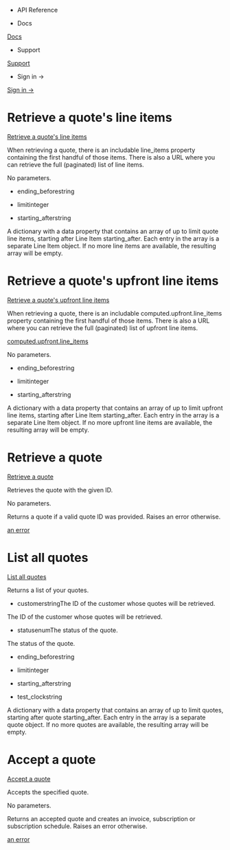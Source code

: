 - API Reference

- Docs

[Docs](/)

- Support

[Support](https://support.stripe.com)

- Sign in →

[Sign in →](https://dashboard.stripe.com/login)

# Retrieve a quote's line items

[Retrieve a quote's line items](/api/quotes/line_items/list)

When retrieving a quote, there is an includable line_items property containing the first handful of those items. There is also a URL where you can retrieve the full (paginated) list of line items.

No parameters.

- ending_beforestring

- limitinteger

- starting_afterstring

A dictionary with a data property that contains an array of up to limit quote line items, starting after Line Item starting_after. Each entry in the array is a separate Line Item object. If no more line items are available, the resulting array will be empty.

# Retrieve a quote's upfront line items

[Retrieve a quote's upfront line items](/api/quotes/line_items/upfront/list)

When retrieving a quote, there is an includable computed.upfront.line_items property containing the first handful of those items. There is also a URL where you can retrieve the full (paginated) list of upfront line items.

[computed.upfront.line_items](https://stripe.com/docs/api/quotes/object#quote_object-computed-upfront-line_items)

No parameters.

- ending_beforestring

- limitinteger

- starting_afterstring

A dictionary with a data property that contains an array of up to limit upfront line items, starting after Line Item starting_after. Each entry in the array is a separate Line Item object. If no more upfront line items are available, the resulting array will be empty.

# Retrieve a quote

[Retrieve a quote](/api/quotes/retrieve)

Retrieves the quote with the given ID.

No parameters.

Returns a quote if a valid quote ID was provided. Raises an error otherwise.

[an error](#errors)

# List all quotes

[List all quotes](/api/quotes/list)

Returns a list of your quotes.

- customerstringThe ID of the customer whose quotes will be retrieved.

The ID of the customer whose quotes will be retrieved.

- statusenumThe status of the quote.

The status of the quote.

- ending_beforestring

- limitinteger

- starting_afterstring

- test_clockstring

A dictionary with a data property that contains an array of up to limit quotes, starting after quote starting_after. Each entry in the array is a separate quote object. If no more quotes are available, the resulting array will be empty.

# Accept a quote

[Accept a quote](/api/quotes/accept)

Accepts the specified quote.

No parameters.

Returns an accepted quote and creates an invoice, subscription or subscription schedule. Raises an error otherwise.

[an error](#errors)
